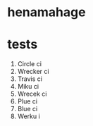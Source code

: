 # henamahage

tests
=========================

1. Circle ci
2. Wrecker ci
3. Travis ci
4. Miku ci
5. Wrecek ci
6. Plue ci
7. Blue ci
8. Werku i
